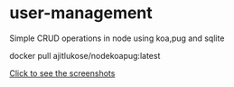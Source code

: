# user-management
Simple CRUD operations in node using koa,pug and sqlite

docker pull ajitlukose/nodekoapug:latest


[Click to see the screenshots](https://github.com/ajitlukose/user-management/files/11011014/userManagement.pdf)

